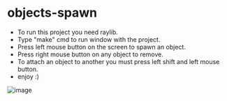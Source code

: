 # objects-spawn

- To run this project you need raylib.
- Type "make" cmd to run window with the project.
- Press left mouse button on the screen to spawn an object.
- Press right mouse button on any object to remove.
- To attach an object to another you must press left shift and left mouse button.
- enjoy :)

![image](https://github.com/arekbor/objects-spawn/assets/86869559/52f3f07f-2350-4184-9326-cfcf2af5b68e)
